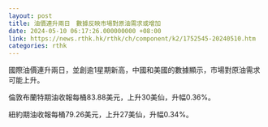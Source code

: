 ```yaml
---
layout: post
title: 油價連升兩日　數據反映市場對原油需求或增加
date: 2024-05-10 06:17:26.000000000 +08:00
link: https://news.rthk.hk/rthk/ch/component/k2/1752545-20240510.htm
categories: rthk
---
```


國際油價連升兩日，並創逾1星期新高，中國和美國的數據顯示，市場對原油需求可能上升。

倫敦布蘭特期油收報每桶83.88美元，上升30美仙，升幅0.36%。

紐約期油收報每桶79.26美元，上升27美仙，升幅0.34%。
